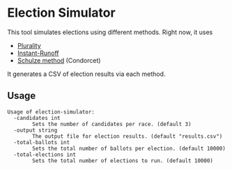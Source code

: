 # Election Simulator

This tool simulates elections using different methods. Right now, it uses
- [Plurality](https://en.wikipedia.org/wiki/Plurality_voting)
- [Instant-Runoff](https://en.wikipedia.org/wiki/Instant-runoff_voting)
- [Schulze method](https://en.wikipedia.org/wiki/Schulze_method) (Condorcet)

It generates a CSV of election results via each method.

## Usage
```
Usage of election-simulator:
  -candidates int
        Sets the number of candidates per race. (default 3)
  -output string
        The output file for election results. (default "results.csv")
  -total-ballots int
        Sets the total number of ballots per election. (default 10000)
  -total-elections int
        Sets the total number of elections to run. (default 10000)
```